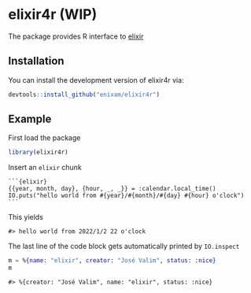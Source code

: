 
<!-- README.md is generated from README.Rmd. Please edit that file -->

# elixir4r (WIP)

The package provides R interface to [elixir](https://elixir-lang.org/)

## Installation

You can install the development version of elixir4r via:

``` r
devtools::install_github("enixam/elixir4r")
```

## Example

First load the package

``` r
library(elixir4r)
```

Insert an `elixir` chunk

    ```{elixir}
    {{year, month, day}, {hour, _, _}} = :calendar.local_time()
    IO.puts("hello world from #{year}/#{month}/#{day} #{hour} o'clock") 
    ```

This yields

    #> hello world from 2022/1/2 22 o'clock

The last line of the code block gets automatically printed by
`IO.inspect`

``` elixir
m = %{name: "elixir", creator: "José Valim", status: :nice}
m
```

    #> %{creator: "José Valim", name: "elixir", status: :nice}

